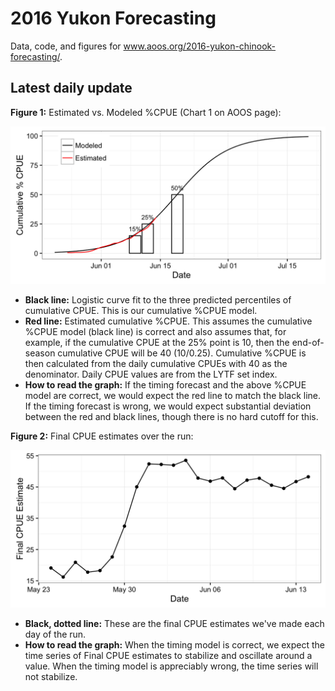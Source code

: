 # 2016 Yukon Forecasting

Data, code, and figures for www.aoos.org/2016-yukon-chinook-forecasting/.

## Latest daily update

__Figure 1:__ Estimated vs. Modeled %CPUE (Chart 1 on AOOS page):

![Latest daily forecast](daily_forecast/daily_forecast.png)

- __Black line:__ Logistic curve fit to the three predicted percentiles of cumulative CPUE. This is our cumulative %CPUE model.
- __Red line:__ Estimated cumulative %CPUE. This assumes the cumulative %CPUE model (black line) is correct and also assumes that, for example, if the cumulative CPUE at the 25% point is 10, then the end-of-season cumulative CPUE will be 40 (10/0.25). Cumulative %CPUE is then calculated from the daily cumulative CPUEs with 40 as the denominator. Daily CPUE values are from the LYTF set index.
- __How to read the graph:__ If the timing forecast and the above %CPUE model are correct, we would expect the red line to match the black line. If the timing forecast is wrong, we would expect substantial deviation between the red and black lines, though there is no hard cutoff for this.


__Figure 2:__ Final CPUE estimates over the run:

![Latest final CPUE time series](daily_forecast/final_cpue.png)

- __Black, dotted line:__ These are the final CPUE estimates we've made each day of the run.
- __How to read the graph:__ When the timing model is correct, we expect the time series of Final CPUE estimates to stabilize and oscillate around a value. When the timing model is appreciably wrong, the time series will not stabilize.
